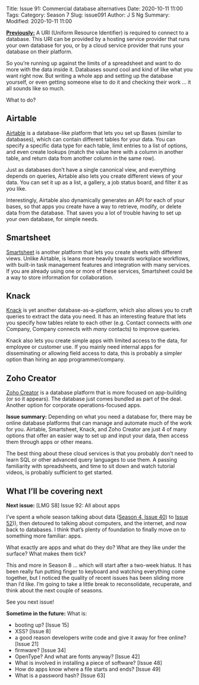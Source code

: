 Title: Issue 91: Commercial database alternatives
Date: 2020-10-11 11:00
Tags: 
Category: Season 7
Slug: issue091
Author: J S Ng
Summary: 
Modified: 2020-10-11 11:00

[**Previously:**](https://buttondown.email/laymansguide/archive/) A URI (Uniform Resource Identifier) is required to connect to a database. This URI can be provided by a hosting service provider that runs your own database for you, or by a cloud service provider that runs your database on their platform.

So you’re running up against the limits of a spreadsheet and want to do more with the data inside it. Databases sound cool and kind of like what you want right now. But writing a whole app and setting up the database yourself, or even getting someone else to do it and checking their work ... it all sounds like so much.

What to do?

## Airtable

[Airtable](https://airtable.com/) is a database-like platform that lets you set up Bases (similar to databases), which can contain different tables for your data. You can specify a specific data type for each table, limit entries to a list of options, and even create lookups (match the value here with a column in another table, and return data from another column in the same row).

Just as databases don’t have a single canonical view, and everything depends on queries, Airtable also lets you create different views of your data. You can set it up as a list, a gallery, a job status board, and filter it as you like.

Interestingly, Airtable also dynamically generates an API for each of your bases, so that apps you create have a way to retrieve, modify, or delete data from the database. That saves you a lot of trouble having to set up your own database, for simple needs.

## Smartsheet

[Smartsheet](https://www.smartsheet.com/platform) is another platform that lets you create sheets with different views. Unlike Airtable, is leans more heavily towards workplace workflows, with built-in task management features and integration with many services. If you are already using one or more of these services, Smartsheet could be a way to store information for collaboration.

## Knack

[Knack](https://www.knack.com/tour) is yet another database-as-a-platform, which also allows you to craft queries to extract the data you need. It has an interesting feature that lets you specify how tables relate to each other (e.g. Contact connects with _one_ Company, Company connects with _many_ contacts) to improve queries.

Knack also lets you create simple apps with limited access to the data, for employee or customer use. If you mainly need internal apps for disseminating or allowing field access to data, this is probably a simpler option than hiring an app programmer/company.

## Zoho Creator

[Zoho Creator](https://www.zoho.com/creator/) is a database platform that is more focused on app-building (or so it appears). The database just comes bundled as part of the deal. Another option for corporate operations-focused apps.

**Issue summary:** Depending on what you need a database for, there may be online database platforms that can manage and automate much of the work for you. Airtable, Smartsheet, Knack, and Zoho Creator are just 4 of many options that offer an easier way to set up and input your data, then access them through apps or other means.

The best thing about these cloud services is that you probably don’t need to learn SQL or other advanced query languages to use them. A passing familiarity with spreadsheets, and time to sit down and watch tutorial videos, is probably sufficient to get started.

## What I’ll be covering next

**Next issue:** [LMG S8] Issue 92: All about apps

I’ve spent a whole season talking about data ([Season 4, Issue 40]({filename}/season04/issue040/issue040.md)) to [Issue 52]({filename}/season04/issue052/issue052.md))), then detoured to talking about computers, and the internet, and now back to databases. I think that’s plenty of foundation to finally move on to something more familiar: apps.

What exactly are apps and what do they do? What are they like under the surface? What makes them tick?

This and more in Season 8 ... which will start after a two-week hiatus. It has been really fun putting finger to keyboard and watching everything come together, but I noticed the quality of recent issues has been sliding more than I’d like. I’m going to take a little break to reconsolidate, recuperate, and think about the next couple of seasons.

See you next issue!

**Sometime in the future:** What is:

- booting up? [Issue 15]
- XSS? [Issue 8]
- a good reason developers write code and give it away for free online? [Issue 21]
- firmware? [Issue 34]
- OpenType? And what are fonts anyway? [Issue 42]
- What is involved in installing a piece of software? [Issue 48]
- How do apps know where a file starts and ends? [Issue 49]
- What is a password hash? [Issue 63]
